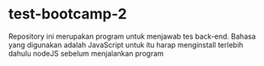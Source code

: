 # test-bootcamp-2
Repository ini merupakan program untuk menjawab tes back-end. Bahasa yang digunakan adalah JavaScript
untuk itu harap menginstall terlebih dahulu nodeJS sebelum menjalankan program
